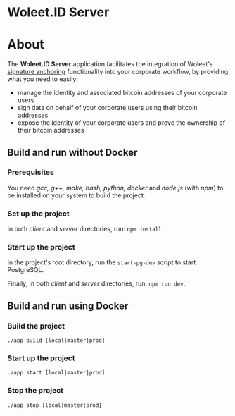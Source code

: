# Woleet.ID Server

# About

The **Woleet.ID Server** application facilitates the integration of Woleet's [signature anchoring](https://medium.com/@woleet/beyond-data-anchoring-bee867d9be3a) functionality into your corporate workflow, by providing what you need to easily:
 * manage the identity and associated bitcoin addresses of your corporate users
 * sign data on behalf of your corporate users using their bitcoin addresses
 * expose the identity of your corporate users and prove the ownership of their bitcoin addresses 
 
## Build and run without Docker

### Prerequisites

You need _gcc, g++, make, bash, python, docker_ and _node.js_ (with _npm_) to be installed on your system to build the project. 

### Set up the project 

In both _client_ and _server_ directories, run: `npm install`. 

### Start up the project 

In the project's root directory, run the `start-pg-dev` script to start PostgreSQL.

Finally, in both _client_ and _server_ directories, run: `npm run dev`. 

## Build and run using Docker

### Build the project 
    ./app build [local|master|prod]

### Start up the project 
    ./app start [local|master|prod]

### Stop the project 
    ./app stop [local|master|prod]

